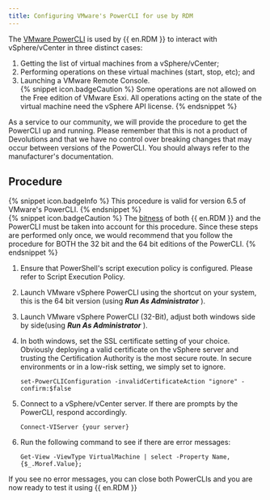 ```yaml
---
title: Configuring VMware's PowerCLI for use by RDM
---
```

The [VMware PowerCLI](http://www.vmware.com/support/developer/PowerCLI/index.html) is used by {{ en.RDM }} to interact with vSphere/vCenter in three distinct cases:
1. Getting the list of virtual machines from a vSphere/vCenter;
1. Performing operations on these virtual machines (start, stop, etc); and
1. Launching a VMware Remote Console.  
{% snippet icon.badgeCaution %}
Some operations are not allowed on the Free edition of VMware Esxi. All operations acting on the state of the virtual machine need the vSphere API license.
{% endsnippet %}  

As a service to our community, we will provide the procedure to get the PowerCLI up and running. Please remember that this is not a product of Devolutions and that we have no control over breaking changes that may occur between versions of the PowerCLI. You should always refer to the manufacturer's documentation.
## Procedure  
{% snippet icon.badgeInfo %}
This procedure is valid for version 6.5 of VMware's PowerCLI.
{% endsnippet %}  
{% snippet icon.badgeCaution %}
The [bitness](https://en.wiktionary.org/wiki/bitness) of both {{ en.RDM }} and the PowerCLI must be taken into account for this procedure. Since these steps are performed only once, we would recommend that you follow the procedure for BOTH the 32 bit and the 64 bit editions of the PowerCLI.
{% endsnippet %}  

1. Ensure that PowerShell's script execution policy is configured. Please refer to Script Execution Policy.
1. Launch VMware vSphere PowerCLI using the shortcut on your system, this is the 64 bit version (using ***Run As Administrator*** ).
1. Launch VMware vSphere PowerCLI (32-Bit), adjust both windows side by side(using ***Run As Administrator*** ).
1. In both windows, set the SSL certificate setting of your choice. Obviously deploying a valid certificate on the vSphere server and trusting the Certification Authority is the most secure route. In secure environments or in a low-risk setting, we simply set to ignore.  

    `set-PowerCLIConfiguration -invalidCertificateAction "ignore" -confirm:$false`
5. Connect to a vSphere/vCenter server. If there are prompts by the PowerCLI, respond accordingly.  

    `Connect-VIServer {your server}`
6. Run the following command to see if there are error messages:  

    `Get-View -ViewType VirtualMachine | select -Property Name, {$_.Moref.Value};`  

If you see no error messages, you can close both PowerCLIs and you are now ready to test it using {{ en.RDM }}
